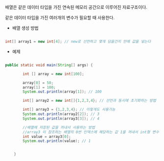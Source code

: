 배열은 같은 데이터 타입을 가진 연속된 메모리 공간으로 이루어진 자료구조이다.

같은 데이터 타입을 가진 여러개의 변수가 필요할 때 사용한다.

- 배열 생성 방법

```java

int[] array1 = new int[4]; // new로 선언하고 몇개 담을건지 안에 값을 넣는다

```

- 예제

```java

public static void main(String[] args) {

        int [] array = new int[100];

        array[0] = 50;
        array[1] = 100;
        System.out.println(array[1]); // 100

        int[] array2 = new int[]{1,2,3,4}; // 선언과 동시에 초기화하는 방법

        int[] array3 = {1,2,3,4}; // 이렇게도 사용가능
        System.out.println(array2[2]); // 3
        System.out.println(array3[3]); // 4

        //배열에 저장된 값을 꺼내서 사용하는 방법
        //array3 이 참조하는 배열의 0번 인덱스에 해당하는 값 1을 꺼내서 int형 변수 value에 담는다. 
        int value = array3[0];
        System.out.println(value); // 1


    }

```
